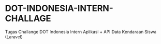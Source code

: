 # DOT-INDONESIA-INTERN-CHALLAGE
Tugas Challange DOT Indonesia Intern
Aplikasi + API Data Kendaraan Siswa (Laravel)
